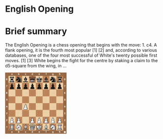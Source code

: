 
English Opening
===============

# Brief summary


The English Opening is a chess opening that begins with the move: 1. c4. A flank opening, it is the fourth most popular [1] [2] and, according to various databases, one of the four most successful of White's twenty possible first moves. [1] [3] White begins the fight for the centre by staking a claim to the d5-square from the wing, in ...

<img src="/img/English Opening.jpg" width="200"/>